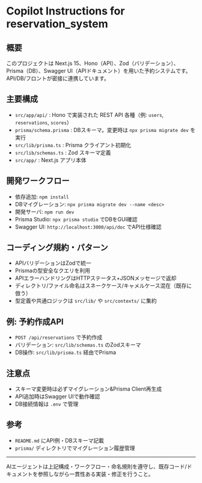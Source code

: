 # Copilot Instructions for reservation_system

## 概要
このプロジェクトは Next.js 15、Hono（API）、Zod（バリデーション）、Prisma（DB）、Swagger UI（APIドキュメント）を用いた予約システムです。API/DB/フロントが密接に連携しています。

## 主要構成
- `src/app/api/` : Hono で実装された REST API 各種（例: `users`, `reservations`, `scores`）
- `prisma/schema.prisma` : DBスキーマ。変更時は `npx prisma migrate dev` を実行
- `src/lib/prisma.ts` : Prisma クライアント初期化
- `src/lib/schemas.ts` : Zod スキーマ定義
- `src/app/` : Next.js アプリ本体

## 開発ワークフロー
- 依存追加: `npm install`
- DBマイグレーション: `npx prisma migrate dev --name <desc>`
- 開発サーバ: `npm run dev`
- Prisma Studio: `npx prisma studio` でDBをGUI確認
- Swagger UI: `http://localhost:3000/api/doc` でAPI仕様確認

## コーディング規約・パターン
- APIバリデーションはZodで統一
- Prismaの型安全なクエリを利用
- APIエラーハンドリングはHTTPステータス+JSONメッセージで返却
- ディレクトリ/ファイル命名はスネークケース/キャメルケース混在（既存に倣う）
- 型定義や共通ロジックは `src/lib/` や `src/contexts/` に集約

## 例: 予約作成API
- `POST /api/reservations` で予約作成
- バリデーション: `src/lib/schemas.ts` のZodスキーマ
- DB操作: `src/lib/prisma.ts` 経由でPrisma

## 注意点
- スキーマ変更時は必ずマイグレーション&Prisma Client再生成
- API追加時はSwagger UIで動作確認
- DB接続情報は `.env` で管理

## 参考
- `README.md` にAPI例・DBスキーマ記載
- `prisma/` ディレクトリでマイグレーション履歴管理

---
AIエージェントは上記構成・ワークフロー・命名規則を遵守し、既存コード/ドキュメントを参照しながら一貫性ある実装・修正を行うこと。